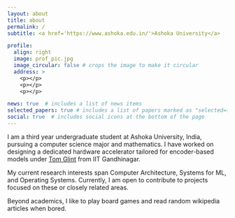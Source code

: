 ```yaml
---
layout: about
title: about
permalink: /
subtitle: <a href='https://www.ashoka.edu.in/'>Ashoka University</a>

profile:
  align: right
  image: prof_pic.jpg
  image_circular: false # crops the image to make it circular
  address: >
    <p></p>
    <p></p>
    <p></p>

news: true  # includes a list of news items
selected_papers: true # includes a list of papers marked as "selected={true}"
social: true  # includes social icons at the bottom of the page
---
```


I am a third year undergraduate student at Ashoka University, India, pursuing a computer science major and mathematics. I have worked on designing a dedicated hardware accelerator tailored for encoder-based models under [Tom Glint](https://sites.google.com/view/tomglint/home) from IIT Gandhinagar.

My current research interests span Computer Architecture, Systems for ML, and Operating Systems. Currently, I am open to contribute to projects focused on these or closely related areas.

Beyond academics, I like to play board games and read random wikipedia articles when bored.

<!-- and Professor [Joycee Mekie](https://joycee.people.iitgn.ac.in/) -->